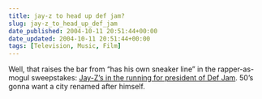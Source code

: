 ```yaml
---
title: jay-z to head up def jam?
slug: jay-z_to_head_up_def_jam
date_published: 2004-10-11 20:51:44+00:00
date_updated: 2004-10-11 20:51:44+00:00
tags: [Television, Music, Film]
---
```

Well, that raises the bar from “has his own sneaker line” in the rapper-as-mogul sweepstakes: [Jay-Z’s in the running for president of Def Jam](http://www.iht.com/articles/543004.html). 50’s gonna want a city renamed after himself.
